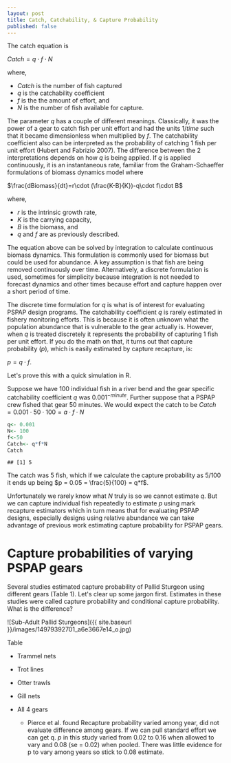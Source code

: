 ```yaml
---
layout: post
title: Catch, Catchability, & Capture Probability
published: false
---
```


<!-- 
for blog post:
docs<- "C:/Users/mcolvin/Documents/projects/Pallid Sturgeon/Analysis/PSPAP-Reboot/docs/_posts/"
filename<- "2017-06-30-Catch-and-catchability.md"
knitr::knit("2017-06-30-Catch-and-catchability.Rmd", 
    output=paste(docs,filename,sep=""))
-->



The catch equation is 

$Catch = q\cdot f \cdot N$

where, 

* $Catch$ is the number of fish captured
* $q$ is the catchability coefficient
* $f$ is the the amount of effort, and
* $N$ is the number of fish available for capture.

The parameter $q$ has a couple of different meanings. Classically, it 
was the power of a gear to catch fish per unit effort and had the units 
$1/time$ such that it became dimensionless when multiplied by $f$. The 
catchability coefficient also can be interpreted as the probability of 
catching 1 fish per unit effort (Hubert and Fabrizio 2007). The 
difference between the 2 interpretations depends on how $q$ is being 
applied. If $q$ is applied continuously, it is an instantaneous rate, 
familiar from the Graham-Schaeffer formulations of biomass dynamics 
model where 



$\frac{dBiomass}{dt}=r\cdot (\frac{K-B}{K})-q\cdot f\cdot B$

where,
* $r$ is the intrinsic growth rate,
* $K$ is the carrying capacity,
* $B$ is the biomass, and
* $q$ and $f$ are as previously described.

The equation above can be solved by integration to calculate continuous
biomass dynamics. This formulation is commonly used for biomass
but could be used for abundance. A key assumption is that fish are 
being removed continuously over time. Alternatively, a discrete formulation
is used, sometimes for simplicity because integration is not needed to 
forecast dynamics and other times because effort and capture happen over
a short period of time. 

The discrete time formulation for $q$ is what is of interest for evaluating
PSPAP design programs. The catchability coefficient $q$ is rarely estimated
in fishery monitoring efforts. This is because it is often unknown what the 
population abundance that is vulnerable to the gear actually is. However, 
when $q$ is treated discretely it represents the probability of capturing 
1 fish per unit effort.  If you do the math on that, it turns out that 
capture probability ($p$), which is easily estimated by capture recapture, 
is: 

$p = q \cdot f$.

Let's prove this with a quick simulation in R.

Suppose we have 100 individual fish in a river bend and the gear 
specific catchability coefficient $q$ was $0.001^{-minute}$. Further 
suppose that a PSPAP crew fished that gear 50 minutes. We would expect
the catch to be $Catch = 0.001 \cdot 50 \cdot 100 = a\cdot f \cdot N$


```r
q<- 0.001
N<- 100
f<-50
Catch<- q*f*N
Catch 
```

```
## [1] 5
```

The catch was 5 fish, which if we calculate the capture probability as
5/100 it ends up being $p = 0.05 = \frac{5}{100} = q*f$.

Unfortunately we rarely know what $N$ truly is so we cannot estimate
$q$. But we can capture individual fish repeatedly to estimate $p$ using
mark recapture estimators which in turn means that for evaluating PSPAP 
designs, especially designs using relative abundance we can take advantage 
of previous work estimating capture probability for PSPAP gears.


# Capture probabilities of varying PSPAP gears

Several studies estimated capture probability of Pallid Sturgeon using
different gears (Table 1). Let's clear up some jargon first. 
Estimates in these studies were called capture probability and conditional
capture probability.  What is the difference?


![Sub-Adult Pallid Sturgeons]({{ site.baseurl }}/images/14979392701_a6e3667e14_o.jpg)

Table 

* Trammel nets

* Trot lines
* Otter trawls
* Gill nets

* All 4 gears
    * Pierce et al. found Recapture probability varied among year, did not
    evaluate difference among gears. If we can pull standard effort
    we can get q. $p$ in this study varied from 0.02 to 0.16 when allowed
    to vary and 0.08 (se = 0.02) when pooled. There was little evidence
    for p to vary among years so stick to 0.08 estimate.





 
